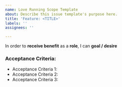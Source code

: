```yaml
---
name: Love Running Scope Template
about: Describe this issue template's purpose here.
title: 'Feature: <TITLE>'
labels: ''
assignees: ''

---
```


In order to **receive benefit** as a **role**, I can **goal / desire**

### Acceptance Criteria:

* Acceptance Criteria 1:
* Acceptance Criteria 2:
* Acceptance Criteria 3:
